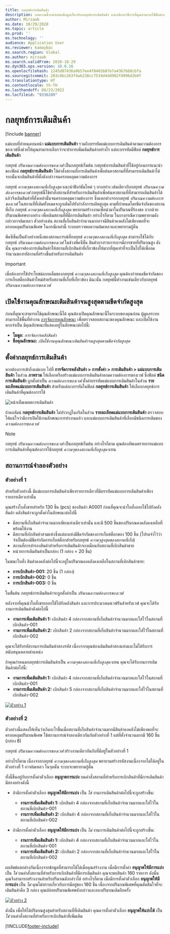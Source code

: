 ```yaml
---
title: กลยุทธ์การเติมสินค้า
description: บทความนี้จะนำเสนอข้อมูลเกี่ยวกับกลยุทธ์การเติมสินค้า และอธิบายวิธีการที่คุณสามารถใช้ฟิลด์กลยุทธ์การเติมสินค้าบนบรรทัดแม่แบบการเพิ่มเติมสินค้าตามความต้องการของเวฟเพื่อเลือกวิธีการเติมสินค้าที่ทำ
author: Mirzaab
ms.date: 10/29/2020
ms.topic: article
ms.prod: ''
ms.technology: ''
audience: Application User
ms.reviewer: kamaybac
ms.search.region: Global
ms.author: mirzaab
ms.search.validFrom: 2020-10-29
ms.dyn365.ops.version: 10.0.16
ms.openlocfilehash: 1245d07436a9b57ee4f0402687e7a4367668cbfa
ms.sourcegitcommit: 203c8bc263f4ab238cc7534d4dd902fd996d2b0f
ms.translationtype: HT
ms.contentlocale: th-TH
ms.lasthandoff: 08/23/2022
ms.locfileid: "9336289"
---
```

# <a name="replenishment-strategies"></a>กลยุทธ์การเติมสินค้า

[!include [banner](../includes/banner.md)]

แม่แบบที่กำหนดบนหน้า **แม่แบบการเติมสินค้า** รวมถึงบรรทัดแม่แบบการเติมสินค้าตามความต้องการของเวฟซึ่งช่วยให้คุณสามารถเลือกว่าจะทำการเพิ่มเติมสินค้าอย่างไร แต่ละบรรทัดมีฟิลด์ **กลยุทธ์การเติมสินค้า**

กลยุทธ์ *ปริมาณความต้องการของเวฟ* เป็นกลยุทธ์เริ่มต้น กลยุทธ์การเติมสินค้าที่ใช้อยู่ก่อนการแนะนำของฟิลด์ **กลยุทธ์การเติมสินค้า** ใช้คำสั่งสถานที่การเติมสินค้าเพื่อค้นหาสถานที่ที่สามารถเติมสินค้าได้ จากนั้นจะเติมสินค้าที่ตั้งดังกล่าวจนครอบคลุมความต้องการ

กลยุทธ์ *ความจุของสถานที่เก็บสูงสุด* แนะนำฟังก์ชันใหม่ ๆ บางอย่าง เช่นเดียวกับกลยุทธ์ *ปริมาณความต้องการของเวฟ* กลยุทธ์นี้ใช้คำสั่งสถานที่สำหรับการเติมสินค้าเพื่อค้นหาสถานที่ที่สามารถเติมสินค้าได้ แล้วจึงเติมสินค้าที่ตั้งเหล่านั้นจนครอบคลุมความต้องการ ซึ่งแตกต่างจากกลยุทธ์ *ปริมาณความต้องการของเวฟ* ในสถานที่ที่เติมทั้งหมดจะถูกเติมไปยังกำลังการผลิตสูงสุด ตามที่กำหนดโดยขีดจำกัดของสถานที่เก็บ กลยุทธ์ *ความจุของสถานที่เก็บสูงสุด* พยายามสร้างงานเพื่อนำมาในปริมาณที่ร้องขอ บวกด้วยปริมาณพิเศษบางอย่าง เพื่อเติมสถานที่ที่มีการเติมสินค้า อย่างไรก็ตาม ในบางกรณีความพยายามดังกล่าวอาจล้มเหลว ตัวอย่างเช่น สถานที่เก็บสินค้าจำนวนมากอาจมีสินค้าคงคลังไม่เพียงพอที่จะครอบคลุมปริมาณพิเศษ ในกรณีเหล่านี้ ระบบตรวจพบความล้มเหลวและพยายามกู้คืน

พีคซีซั่นเป็นตัวอย่างหนึ่งของสถานการณ์ที่กลยุทธ์ *ความจุของสถานที่เก็บสูงสุด* สามารถใช้ได้กับกลยุทธ์ *ปริมาณความต้องการของเวฟ* ในช่วงพีคซีซั่น สินค้าบางรายการอาจมีการขายที่ปริมาณสูง ดังนั้น คุณอาจต้องการเติมสินค้าให้สถานที่เบิกสินค้าที่เกี่ยวข้องให้มากที่สุดเท่าที่จะเป็นไปได้เพื่อลดจำนวนของรหัสงานที่สร้างขึ้นสำหรับการเติมสินค้า

> [!IMPORTANT]
> เมื่อต้องการใช้ประโยชน์แบบเต็มของกลยุทธ์ *ความจุของสถานที่เก็บสูงสุด* คุณต้องกำหนดขีดจำกัดของการเก็บสต็อกสินค้าใหม่สำหรับสถานที่เก็บที่เกี่ยวข้อง มิฉะนั้น กลยุทธ์นี้ทำงานเช่นเดียวกับกลยุทธ์ *ปริมาณความต้องการของเวฟ*

## <a name="turn-on-the-replenish-to-max-based-on-stocking-limits-feature"></a>เปิดใช้งานคุณลักษณะเติมสินค้าจนสูงสุดตามขีดจำกัดสูงสุด

ก่อนที่คุณจะสามารถใช้คุณลักษณะนี้ได้ คุณต้องเปิดคุณลักษณะนี้ในระบบของคุณก่อน ผู้ดูแลระบบสามารถใช้พื้นที่ทำงาน [การจัดการคุณลักษณะ](../../fin-ops-core/fin-ops/get-started/feature-management/feature-management-overview.md) เพื่อตรวจสอบสถานะของคุณลักษณะ และเปิดใช้งาน หากจำเป็น มีคุณลักษณะที่แสดงอยู่ในลักษณะต่อไปนี้:

- **โมดูล:** *การจัดการคลังสินค้า*
- **ชื่อคุณลักษณะ:** *เปิดใช้งานคุณลักษณะเติมสินค้าจนสูงสุดตามขีดจำกัดสูงสุด*

## <a name="set-up-replenishment-strategies"></a>ตั้งค่ากลยุทธ์การเติมสินค้า

หากต้องการเข้าถึงแม่แบบ ไปที่ **การจัดการคลังสินค้า \> การตั้งค่า \> การเติมสินค้า \> แม่แบบการเติมสินค้า** ในส่วน **ภาพรวม** ให้เลือกหรือสร้างแม่แบบการเติมสินค้าตามความต้องการของเวฟ ซึ่งฟิลด์ **ชนิดการเติมสินค้า** ถูกตั้งค่าเป็น *ความต้องการของเวฟ* ตั้งค่าบรรทัดแม่แบบการเติมสินค้าในส่วน **รายละเอียดแม่แบบการเติมสินค้า** สำหรับแต่ละบรรทัดในฟิลด์ **กลยุทธ์การเติมสินค้า** ให้เลือกกลยุทธ์การเติมสินค้าที่คุณต้องการใช้

![หน้าเท็มเพลตการเติมสินค้า](media/ReplenTempWaveDmdMaxLocCap.png "หน้าแม่แบบการเติมสินค้า")

ถ้าคอลัมน์ **กลยุทธ์การเติมสินค้า** ไม่ปรากฏในกริดในส่วน **รายละเอียดแม่แบบการเติมสินค้า** ตรวจสอบให้แน่ใจว่ามีการเปิดใช้งานลักษณะการทำงานแล้ว และแม่แบบการเติมสินค้าที่เลือกมีชนิดการเติมของ *ความต้องการของเวฟ*

> [!NOTE]
> กลยุทธ์ *ปริมาณความต้องการของเวฟ* เป็นกลยุทธ์เริ่มต้น อย่างไรก็ตาม คุณต้องอัพเดตรายการแม่แบบการเติมสินค้าที่คุณต้องการใช้กลยุทธ์ *ความจุของสถานที่เก็บสูงสุด* แทน

## <a name="example-scenarios"></a>สถานการณ์จำลองตัวอย่าง

### <a name="example-1"></a>ตัวอย่างที่ 1

สำหรับตัวอย่างนี้ มีแม่แบบการเติมสินค้าเพียงรายการเดียวที่มีบรรทัดแม่แบบการเติมสินค้าเพียงรายการเดียวเท่านั้น

คุณสร้างใบสั่งขายสำหรับ 130 ชิ้น (pcs) ของสินค้า A0001 ก่อนที่คุณจะนำใบสั่งออกใช้ไปยังคลังสินค้า คลังสินค้าจะถูกตั้งค่าในลักษณะต่อไปนี้

- มีสถานที่เก็บสินค้าจำนวนมากเพียงแห่งเดียวเท่านั้น และมี 500 ชิ้นของปริมาณคงคลังคงเหลือที่พร้อมใช้งาน
- มีสถานที่เบิกสินค้าสามแห่งซึ่งแต่ละแห่งมีขีดจำกัดของการเก็บสต็อกของ 100 ชิ้น (โปรดจำไว้ว่าจำเป็นต้องมีขีดจำกัดการเก็บสต็อกสำหรับกลยุทธ์ *ความจุสูงสุดของสถานที่เก็บ*)
- สถานที่การสำรองสินค้าสำหรับการเติมสินค้าจะเหมือนกับสถานที่เบิกสินค้าขาย
- หน่วยการเติมสินค้าเป็นกล่อง (1 กล่อง = 20 ชิ้น)

ในขณะใบสั่ง สินค้าคงคลังต่อไปนี้จะอยู่ในปริมาณคงคลังคงเหลือในสถานที่เบิกสินค้าขาย:

- **การเบิกสินค้า-001:** 20 ชิ้น (1 กล่อง)
- **การเบิกสินค้า-002:** 0 ชิ้น
- **การเบิกสินค้า-003:** 0 ชิ้น

ในขั้นต้น กลยุทธ์การเติมสินค้าจะถูกตั้งค่าเป็น *ปริมาณความต้องการของเวฟ*

หลังจากที่คุณนำใบสั่งขายออกใช้ไปยังคลังสินค้า และการประมวลผลเวฟรันสำหรับเวฟ คุณจะได้รับงานการเติมสินค้าดังต่อไปนี้

- **งานการเพิ่มเติมสินค้า 1:** เบิกสินค้า 4 กล่องจากสถานที่เก็บสินค้าจำนวนมากและใส่ไว้ในสถานที่เบิกสินค้า-001
- **งานการเพิ่มเติมสินค้า 2:** เบิกสินค้า 2 กล่องจากสถานที่เก็บสินค้าจำนวนมากและใส่ไว้ในสถานที่เบิกสินค้า-002

คุณจะได้รับรหัสงานการเติมสินค้าสองรหัส เนื่องจากคุณต้องเติมสินค้าสองแห่งและไม่ได้รับการสนับสนุนหลายตำแหน่ง

ถ้าคุณกำหนดกลยุทธ์การเติมสินค้าเป็น *ความจุของสถานที่เก็บสูงสุด* แทน คุณจะได้รับงานการเติมสินค้าต่อไปนี้:

- **งานการเพิ่มเติมสินค้า 1:** เบิกสินค้า 4 กล่องจากสถานที่เก็บสินค้าจำนวนมากและใส่ไว้ในสถานที่เบิกสินค้า-001
- **งานการเพิ่มเติมสินค้า 2:** เบิกสินค้า 5 กล่องจากสถานที่เก็บสินค้าจำนวนมากและใส่ไว้ในสถานที่เบิกสินค้า-002

[![ตัวอย่าง 1](media/ReplenTemp_example_1.png "ตัวอย่างที่ 1")](media/ReplenTemp_example_1_large.png)

### <a name="example-2"></a>ตัวอย่างที่ 2

ตัวอย่างนี้แสดงให้เห็นว่าเกิดอะไรขึ้นเมื่อสถานที่เก็บสินค้าจำนวนมากมีสินค้าคงคลังไม่เพียงพอที่จะครอบคลุมปริมาณพิเศษ ใช้สถานการณ์จำลองเดียวกันกับตัวอย่างที่ 1 แต่ที่ตั้งจำนวนมากมี 160 ชิ้น (กล่อง 8)

กลยุทธ์ *ปริมาณความต้องการของเวฟ* สร้างงานเดียวกันกับที่มีอยู่ในตัวอย่างที่ 1

อย่างไรก็ตาม เนื่องจากกลยุทธ์ *ความจุของสถานที่เก็บสูงสุด* พยายามสร้างรหัสงานเนื่องจากไม่ได้อยู่ในตัวอย่างที่ 1 อาจล้มเหลว ในจุดนั้น ระบบจะพยายามกู้คืน

ทั้งนี้ขึ้นอยู่กับการตั้งค่าตัวเลือก **อนุญาตการแบ่ง** บนคำสั่งสถานที่สำหรับการเบิกสินค้าที่มีการเติมสินค้า มีสองอย่างดังนี้

- ถ้ามีการตั้งค่าตัวเลือก **อนุญาตให้มีการแบ่ง** เป็น *ใช่* งานการเติมสินค้าต่อไปนี้จะถูกสร้างขึ้น:

    - **งานการเพิ่มเติมสินค้า 1:** เบิกสินค้า 4 กล่องจากสถานที่เก็บสินค้าจำนวนมากและใส่ไว้ในสถานที่เบิกสินค้า-001
    - **งานการเพิ่มเติมสินค้า 2:** เบิกสินค้า 4 กล่องจากสถานที่เก็บสินค้าจำนวนมากและใส่ไว้ในสถานที่เบิกสินค้า-002

- ถ้ามีการตั้งค่าตัวเลือก **อนุญาตให้มีการแบ่ง** เป็น *ไม่* งานการเติมสินค้าต่อไปนี้จะถูกสร้างขึ้น:

    - **งานการเพิ่มเติมสินค้า 1:** เบิกสินค้า 4 กล่องจากสถานที่เก็บสินค้าจำนวนมากและใส่ไว้ในสถานที่เบิกสินค้า-001
    - **งานการเพิ่มเติมสินค้า 2:** เบิกสินค้า 2 กล่องจากสถานที่เก็บสินค้าจำนวนมากและใส่ไว้ในสถานที่เบิกสินค้า-002

ผลลัพธ์แตกต่างกันเนื่องจากข้อมูลที่สามารถใช้ได้เมื่อคุณสร้างงาน เมื่อมีการตั้งค่า **อนุญาตให้มีการแบ่ง** เป็น *ใช่* บนคำสั่งสถานที่สำหรับการเบิกสินค้าที่มีการเติมสินค้า คุณจะพบสินค้า 160 รายการ ดังนั้น คุณจึงสามารถสร้างงานสำหรับปริมาณดังกล่าวได้ อย่างไรก็ตาม เมื่อมีการตั้งค่าตัวเลือก **อนุญาตให้มีการแบ่ง** เป็น *ไม่* คุณไม่ทราบเกี่ยวกับการมีอยู่ของ 160 ชิ้น เนื่องจากปริมาณพิเศษที่คุณตัดสินใจที่จะเติมสินค้าคือ 3 กล่อง คุณปล่อยปริมาณพิเศษดังกล่าวและลองปริมาณเดิมอีกครั้ง

[![ตัวอย่าง 2](media/ReplenTemp_example_2.png "ตัวอย่างที่ 2")](media/ReplenTemp_example_2_large.png)

ดังนั้น เพื่อให้ได้ปริมาณสูงสุดสำหรับสถานที่ที่เติมสินค้า คุณควรตั้งค่าตัวเลือก **อนุญาตให้แบ่งได้** เป็น *ใช่* บนคำสั่งสถานที่สำหรับการเบิกสินค้าที่เพิ่มเติม


[!INCLUDE[footer-include](../../includes/footer-banner.md)]